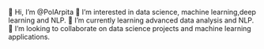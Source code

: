 👋 Hi, I’m @PolArpita
👀 I’m interested in data science, machine learning,deep learning and NLP.
🌱 I’m currently learning advanced data analysis and NLP.
💞️ I’m looking to collaborate on data science projects and machine learning applications.

<!---
PolArpita/PolArpita is a ✨ special ✨ repository because its `README.md` (this file) appears on your GitHub profile.
You can click the Preview link to take a look at your changes.
--->
